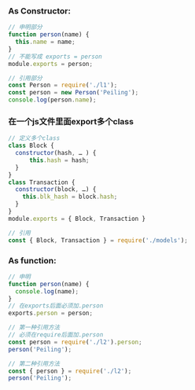 ### As Constructor:
```javascript
// 申明部分
function person(name) {
  this.name = name;
}
// 不能写成 exports = person
module.exports = person;
```

```javascript
// 引用部分
const Person = require('./l1');
const person = new Person('Peiling');
console.log(person.name);
```

### 在一个js文件里面export多个class
```javascript
// 定义多个class
class Block {
  constructor(hash, … ) {
      this.hash = hash;
  }
}
class Transaction {
  constructor(block, …) {
    this.blk_hash = block.hash;
  }
}
module.exports = { Block, Transaction }
```

```javascript
// 引用
const { Block, Transaction } = require('./models');
```

### As function:
```javascript
// 申明
function person(name) {
  console.log(name);
}
// 在exports后面必须加.person
exports.person = person;
```

```javascript
// 第一种引用方法
// 必须在require后面加.person
const person = require('./l2').person;
person('Peiling');
```

```javascript
// 第二种引用方法
const { person } = require('./l2');
person('Peiling');
```